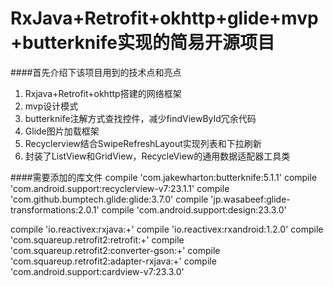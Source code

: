    RxJava+Retrofit+okhttp+glide+mvp+butterknife实现的简易开源项目
====

####首先介绍下该项目用到的技术点和亮点
1. Rxjava+Retrofit+okhttp搭建的网络框架
2. mvp设计模式
3. butterknife注解方式查找控件，减少findViewById冗余代码
4. Glide图片加载框架
5. Recyclerview结合SwipeRefreshLayout实现列表和下拉刷新
6. 封装了ListView和GridView，RecycleView的通用数据适配器工具类

####需要添加的库文件
compile 'com.jakewharton:butterknife:5.1.1'
compile 'com.android.support:recyclerview-v7:23.1.1'
compile 'com.github.bumptech.glide:glide:3.7.0'
compile 'jp.wasabeef:glide-transformations:2.0.1'
compile 'com.android.support:design:23.3.0'

compile 'io.reactivex:rxjava:+'
compile 'io.reactivex:rxandroid:1.2.0'
compile 'com.squareup.retrofit2:retrofit:+'
compile 'com.squareup.retrofit2:converter-gson:+'
compile 'com.squareup.retrofit2:adapter-rxjava:+'
compile 'com.android.support:cardview-v7:23.3.0'
